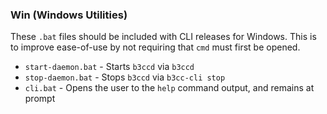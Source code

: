 ### Win (Windows Utilities) ###

These `.bat` files should be included with CLI releases for Windows.
This is to improve ease-of-use by not requiring that `cmd` must first be opened.

- `start-daemon.bat` - Starts `b3ccd` via `b3ccd`
- `stop-daemon.bat` - Stops `b3ccd` via  `b3cc-cli stop`
- `cli.bat` - Opens the user to the `help` command output, and remains at prompt